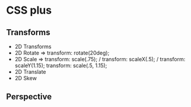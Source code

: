 # CSS plus
## Transforms
 - 2D Transforms
 - 2D Rotate => transform: rotate(20deg);
 - 2D Scale =>   transform: scale(.75); /   transform: scaleX(.5); /   transform: scaleY(1.15);
   transform: scale(.5, 1.15);
 - 2D Translate
 - 2D Skew
## Perspective

 


 
